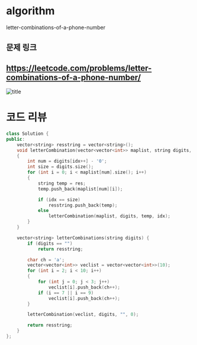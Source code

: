 ﻿# algorithm
 letter-combinations-of-a-phone-number

## 문제 링크
## https://leetcode.com/problems/letter-combinations-of-a-phone-number/

![title](https://github.com/jungmin3834/algorithm/blob/master/image/letter-combinations-of-a-phone-number.png)


# 코드 리뷰

```cpp
class Solution {
public:
	vector<string> resstring = vector<string>();
	void letterCombination(vector<vector<int>> maplist, string digits, string res, int idx)
	{
		int num = digits[idx++] - '0';
		int size = digits.size();
		for (int i = 0; i < maplist[num].size(); i++)
		{
			string temp = res;
			temp.push_back(maplist[num][i]);

			if (idx == size)
				resstring.push_back(temp);
			else
				letterCombination(maplist, digits, temp, idx);
		}
	}

	vector<string> letterCombinations(string digits) {
		if (digits == "")
			return resstring;

		char ch = 'a';
		vector<vector<int>> veclist = vector<vector<int>>(10);
		for (int i = 2; i < 10; i++)
		{
			for (int j = 0; j < 3; j++)
				veclist[i].push_back(ch++);
			if (i == 7 || i == 9)
				veclist[i].push_back(ch++);
		}

		letterCombination(veclist, digits, "", 0);

		return resstring;
	}
};
```
